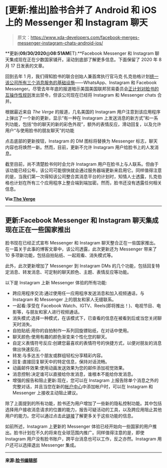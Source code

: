 # [更新:推出]脸书合并了 Android 和 iOS 上的 Messenger 和 Instagram 聊天

> 原文：<https://www.xda-developers.com/facebook-merges-messenger-instagram-chats-android-ios/>

**更新(****09/30/2020****@****08:51AM****ET):**Facebook Messenger 和 Instagram 聊天集成现在正在少数国家铺开。滚动到底部了解更多信息。下面保留了 2020 年 8 月 17 日发表的文章。

回到去年 1 月，我们得知脸书的联合创始人兼首席执行官马克·扎克伯格计划[统一该公司所有三个消息服务的基础设施](https://www.xda-developers.com/facebook-unify-whatsapp-instagram-facebook-messenger/)——WhatsApp、Instagram 和 Facebook Messenger。尽管去年年底的报道暗示美国美国联邦贸易委员会[正计划对脸书的互操作性规则](https://www.xda-developers.com/u-s-block-facebook-integrating-whatsapp-instagram-messenger/)发出禁令，但该公司现在已经将 Instagram 和 Messenger chats 合并。

根据最近来自 *The Verge* 的报道，几名美国的 Instagram 用户注意到该应用程序上弹出了一个新的更新，显示“有一种在 Instagram 上发送消息的新方式”和一系列功能，包括“你的聊天的新的彩色外观”，额外的表情反应，滑动回复，以及允许用户“与使用脸书的朋友聊天”的功能

点击底部的更新按钮，Instagram 的 DM 图标将替换为 Messenger 标志，聊天内容也将焕然一新。然而，目前，更新不允许 Instagram 用户给脸书上的人发消息。

截至目前，尚不清楚脸书何时会允许 Instagram 用户在脸书上与人联系。但由于该功能已经公布，该公司可能很快就会通过服务器端更新来启用它。同样值得注意的是，当我们第一次得知该公司整合其消息平台的计划时，知情人士透露，扎克伯格也计划在所有三个应用程序上整合端到端加密。然而，脸书还没有透露任何相关信息。

**Via:[The Verge](https://www.theverge.com/platform/amp/2020/8/14/21369737/facebook-merging-instagram-messenger-chats-update)**

* * *

## 更新:Facebook Messenger 和 Instagram 聊天集成现在正在一些国家推出

脸书现在已经正式宣布 Messenger 和 Instagram 聊天整合正在一些国家推出。在一篇关于此事的博客文章中，该公司透露，此次更新还为 Messenger 带来了 10 多项新功能，包括自拍贴纸、一起观看、消失模式等。

此外，此次更新增加了 Messenger 到 Instagram DMs 的几个功能，包括回复特定消息、转发消息、可定制的聊天颜色、主题、表情反应等功能。

以下是 Instagram 上新 Messenger 体验的所有功能:

*   跨应用程序交流:通过使用任一应用程序发送消息和加入视频通话，与 Instagram 和 Messenger 上的朋友和家人无缝联系。
*   一起看:享受在 Facebook Watch、IGTV、Reels(即将推出！)、电视节目、电影等，与朋友和家人进行视频通话。
*   消失模式:选择一种模式，在该模式下，已查看的信息在被看到后或当您关闭聊天时消失。
*   自拍贴纸:用你的自拍制作一系列回旋镖贴纸，在对话中使用。
*   聊天颜色:使用有趣的颜色渐变来个性化您的聊天。
*   自定义表情符号反应:创建您最喜欢的表情符号的快捷方式，以便对朋友的消息做出快速反应。
*   转发:与多达五个朋友或群组轻松分享精彩内容。
*   回复:直接回复聊天中的特定信息，保持对话流畅。
*   动画邮件效果:使用动画发送效果为您的邮件添加视觉效果。
*   消息控制:决定谁可以直接给你发消息，谁根本不能给你发消息。
*   增强的报告和阻止更新:现在，您可以在 Instagram 上报告除单个消息之外的完整对话，并且当您在新的[帐户中心](https://about.fb.com/news/2020/09/privacy-matters-accounts-center/)中添加帐户时，可以在 Instagram 和 Messenger 上接收主动阻止建议。

除了上面提到的所有功能，脸书还为用户增加了一些新的隐私控制功能。其中包括选择用户接收消息请求的位置的能力，报告可疑活动的工具，以及跨应用阻止其他用户的能力。您可以通过点击此[链接](https://about.fb.com/news/2020/09/privacy-matters-cross-app-communication)了解更多关于这些功能的信息。

如前所述，Instagram 上更新的 Messenger 体验已经开始向一些国家的用户推出。脸书计划在不久的将来在全球范围内推广。同样值得注意的是，即使 Instagram 用户没有脸书账户，跨平台消息也可以工作，反之亦然。Instagram 用户还可以选择退出 Messenger 集成。

* * *

**来源:[脸书编辑部](https://about.fb.com/news/2020/09/new-messaging-features-for-instagram/)**